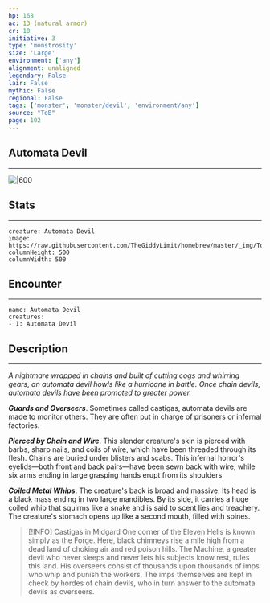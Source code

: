 ```yaml
---
hp: 168
ac: 13 (natural armor)
cr: 10
initiative: 3
type: 'monstrosity'    
size: 'Large'
environment: ['any']
alignment: unaligned
legendary: False
lair: False
mythic: False
regional: False
tags: ['monster', 'monster/devil', 'environment/any']
source: "ToB"
page: 102
---
```


## Automata Devil
---

![|600](https://raw.githubusercontent.com/TheGiddyLimit/homebrew/master/_img/ToB/Automata%20Devil.webp)

## Stats
---

```statblock
creature: Automata Devil
image: https://raw.githubusercontent.com/TheGiddyLimit/homebrew/master/_img/ToB/token/Automata%20Devil.png
columnHeight: 500
columnWidth: 500
```

## Encounter
---

```encounter-table
name: Automata Devil
creatures:
- 1: Automata Devil
```

## Description
---
_A nightmare wrapped in chains and built of cutting cogs and whirring gears, an automata devil howls like a hurricane in battle. Once chain devils, automata devils have been promoted to greater power._

**_Guards and Overseers_**. Sometimes called castigas, automata devils are made to monitor others. They are often put in charge of prisoners or infernal factories.

**_Pierced by Chain and Wire_**. This slender creature's skin is pierced with barbs, sharp nails, and coils of wire, which have been threaded through its flesh. Chains are buried under blisters and scabs. This infernal horror's eyelids—both front and back pairs—have been sewn back with wire, while six arms ending in large grasping hands erupt from its shoulders.

**_Coiled Metal Whips_**. The creature's back is broad and massive. Its head is a black mass ending in two large mandibles.
By its side, it carries a huge coiled whip that squirms like a snake and is said to scent lies and treachery. The creature's stomach opens up like a second mouth, filled with spines.

> [!INFO] Castigas in Midgard
>One corner of the Eleven Hells is known simply as the Forge. Here, black chimneys rise a mile high from a dead land of choking air and red poison hills. The Machine, a greater devil who never sleeps and never lets his subjects know rest, rules this land. His overseers consist of thousands upon thousands of imps who whip and punish the workers. The imps themselves are kept in check by hordes of chain devils, who in turn answer to the automata devils as overseers.






